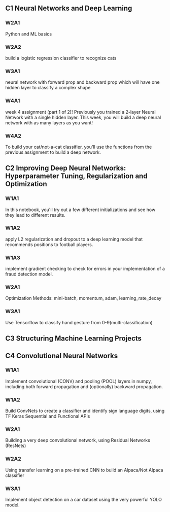 ## C1 Neural Networks and Deep Learning
### W2A1
Python and ML basics 

### W2A2
build a logistic regression classifier to recognize cats 

### W3A1
neural network with forward prop and backward prop which will have one hidden layer to classify a complex shape

### W4A1
week 4 assignment (part 1 of 2)! Previously you trained a 2-layer Neural Network with a single hidden layer. This week, you will build a deep neural network with as many layers as you want!

### W4A2
To build your cat/not-a-cat classifier, you'll use the functions from the previous assignment to build a deep network.

## C2 Improving Deep Neural Networks: Hyperparameter Tuning, Regularization and Optimization

### W1A1
In this notebook, you'll try out a few different initializations and see how they lead to different results. 

### W1A2
apply L2 regularization and dropout to a deep learning model that recommends positions to football players. 

### W1A3
implement gradient checking to check for errors in your implementation of a fraud detection model. 

### W2A1
Optimization Methods: mini-batch, momentum, adam, learning_rate_decay

### W3A1
Use Tensorflow to classify hand gesture from 0-9(multi-classification)

## C3 Structuring Machine Learning Projects

## C4 Convolutional Neural Networks

### W1A1
Implement convolutional (CONV) and pooling (POOL) layers in numpy, including both forward propagation and (optionally) backward propagation.

### W1A2
Build ConvNets to create a classifier and identify sign language digits, using TF Keras Sequential and Functional APIs

### W2A1
Building a very deep convolutional network, using Residual Networks (ResNets)

### W2A2
Using transfer learning on a pre-trained CNN to build an Alpaca/Not Alpaca classifier

### W3A1
Implement object detection on a car dataset using the very powerful YOLO model.